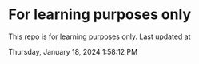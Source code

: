 # For learning purposes only
This repo is for learning purposes only.
Last updated at

Thursday, January 18, 2024 1:58:12 PM

